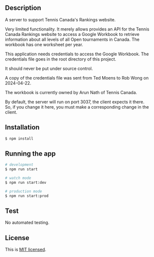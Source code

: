 ## Description

A server to support Tennis Canada's Rankings website.

Very limited functionality.  It merely allows provides an API for the Tennis 
Canada Rankings website to access a Google Workbook to retrieve information 
about all levels of all Open tournaments in Canada.  The workbook has one 
worksheet per year.

This application needs credentials to access the Google Workbook. The 
credentials file goes in the root directory of this project.

It should never be put under source control.

A copy of the credentials file was sent from Ted Moens to Rob Wong on 
2024-04-22.

The workbook is currently owned by Arun Nath of Tennis Canada.

By default, the server will run on port 3037, the client expects it there.  
So, if you change it here, you must make a corresponding change in the client.

## Installation

```bash
$ npm install
```

## Running the app

```bash
# development
$ npm run start

# watch mode
$ npm run start:dev

# production mode
$ npm run start:prod
```

## Test

No automated testing.

## License

This is [MIT licensed](LICENSE).
